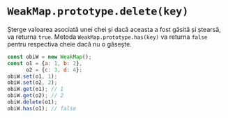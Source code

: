 # `WeakMap.prototype.delete(key)`

Șterge valoarea asociată unei chei și dacă aceasta a fost găsită și ștearsă, va returna `true`. Metoda `WeakMap.prototype.has(key)` va returna `false` pentru respectiva cheie dacă nu o găsește.

```javascript
const obiW = new WeakMap();
const o1 = {a: 1, b: 2},
      o2 = {c: 3, d: 4};
obiW.set(o1, 1);
obiW.set(o2, 2);
obiW.get(o1); // 1
obiW.get(o2); // 2
obiW.delete(o1);
obiW.has(o1); // false
```
